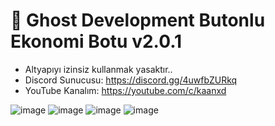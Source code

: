 # :ghost: Ghost Development Butonlu Ekonomi Botu v2.0.1

- Altyapıyı izinsiz kullanmak yasaktır..
- Discord Sunucusu: https://discord.gg/4uwfbZURkq
- YouTube Kanalım: https://youtube.com/c/kaanxd

![image](https://user-images.githubusercontent.com/83782358/151340559-2de44ad4-0bee-49f7-9756-0d5c5f9c3fe4.png)
![image](https://user-images.githubusercontent.com/83782358/151340662-7ebbac86-413f-4762-8d03-891db99dd799.png)
![image](https://user-images.githubusercontent.com/83782358/151340722-425621c7-81c0-4e43-b26a-9152fca50251.png)
![image](https://user-images.githubusercontent.com/83782358/151340784-a119c8bf-fc8b-4db0-b0b7-128a79d99096.png)
